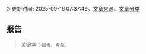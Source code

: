 :alarm_clock: 更新时间: 2025-09-16 07:37:49。[文章来源](/README.md)、[文章分类](/TAGS.md)

## 报告


> 关键字：`报告`、`月报`



